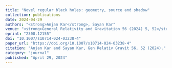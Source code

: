 ```yaml
---
title: "Novel regular black holes: geometry, source and shadow"
collection: publications
date: 2024-04-29
authors: "<strong>Anjan Kar</strong>, Sayan Kar"
venue: "<strong>General Relativity and Gravitation 56 (2024) 5, 52</strong>"
eprint: "2308.12155"
doi: "10.1007/s10714-024-03238-4"
paper_url: "https://doi.org/10.1007/s10714-024-03238-4"
citation: "Anjan Kar and Sayan Kar, Gen Relativ Gravit 56, 52 (2024)."
category: "journal"
published: "April 29, 2024"
---
```


